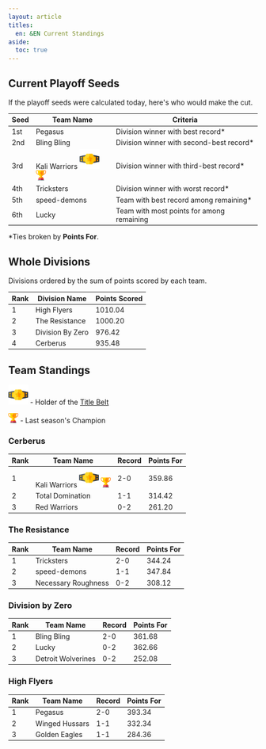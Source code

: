 ```yaml
---
layout: article
titles:
  en: &EN Current Standings
aside:
  toc: true
---
```


## Current Playoff Seeds

If the playoff seeds were calculated today, here's who would make the cut.

| Seed | Team Name                                                                                                                | Criteria                                  |
| ---- | ------------------------------------------------------------------------------------------------------------------------ | ----------------------------------------- |
| 1st  | Pegasus                                                                                                                  | Division winner with best record*         |
| 2nd  | Bling Bling                                                                                                              | Division winner with second-best record*  |
| 3rd  | Kali Warriors <img width="40px" src="/misc/assets/svg/belt.svg" /> <img width="20px" src="/misc/assets/svg/award.svg" /> | Division winner with third-best record*   |
| 4th  | Tricksters                                                                                                               | Division winner with worst record*        |
| 5th  | speed-demons                                                                                                             | Team with best record among remaining*    |
| 6th  | Lucky                                                                                                                    | Team with most points for among remaining |

*Ties broken by **Points For**.

## Whole Divisions

Divisions ordered by the sum of points scored by each team.

| Rank | Division Name    | Points Scored |
| ---- | ---------------- | ------------- |
| 1    | High Flyers      | 1010.04       |
| 2    | The Resistance   | 1000.20       |
| 3    | Division By Zero | 976.42        |
| 4    | Cerberus         | 935.48        |

## Team Standings

<img width="40px" src="/misc/assets/svg/belt.svg" /> - Holder of the [Title Belt](/misc/title-belt-history.html)

<img width="20px" src="/misc/assets/svg/award.svg" /> - Last season's Champion

### Cerberus

| Rank | Team Name                                                                                                                | Record | Points For |
| ---- | ------------------------------------------------------------------------------------------------------------------------ | ------ | ---------- |
| 1    | Kali Warriors <img width="40px" src="/misc/assets/svg/belt.svg" /> <img width="20px" src="/misc/assets/svg/award.svg" /> | 2-0    | 359.86     |
| 2    | Total Domination                                                                                                         | 1-1    | 314.42     |
| 3    | Red Warriors                                                                                                             | 0-2    | 261.20     |

### The Resistance

| Rank | Team Name           | Record | Points For |
| ---- | ------------------- | ------ | ---------- |
| 1    | Tricksters          | 2-0    | 344.24     |
| 2    | speed-demons        | 1-1    | 347.84     |
| 3    | Necessary Roughness | 0-2    | 308.12     |

### Division by Zero

| Rank | Team Name          | Record | Points For |
| ---- | ------------------ | ------ | ---------- |
| 1    | Bling Bling        | 2-0    | 361.68     |
| 2    | Lucky              | 0-2    | 362.66     |
| 3    | Detroit Wolverines | 0-2    | 252.08     |

### High Flyers

| Rank | Team Name      | Record | Points For |
| ---- | -------------- | ------ | ---------- |
| 1    | Pegasus        | 2-0    | 393.34     |
| 2    | Winged Hussars | 1-1    | 332.34     |
| 3    | Golden Eagles  | 1-1    | 284.36     |



